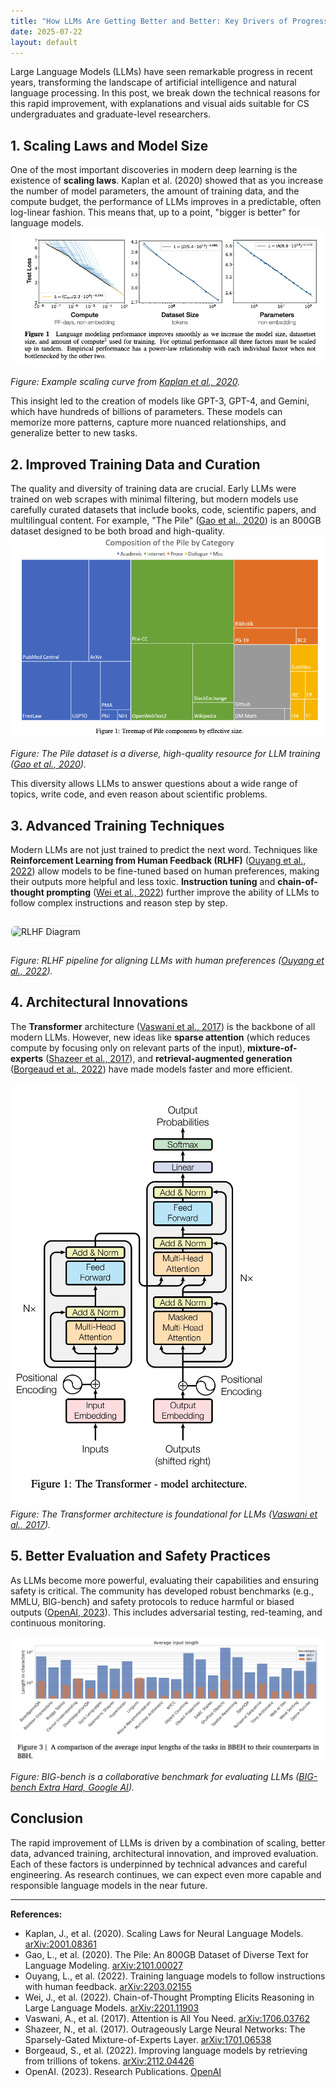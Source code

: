 ```yaml
---
title: "How LLMs Are Getting Better and Better: Key Drivers of Progress"
date: 2025-07-22
layout: default
---
```


Large Language Models (LLMs) have seen remarkable progress in recent years, transforming the landscape of artificial intelligence and natural language processing. In this post, we break down the technical reasons for this rapid improvement, with explanations and visual aids suitable for CS undergraduates and graduate-level researchers.

## 1. Scaling Laws and Model Size

One of the most important discoveries in modern deep learning is the existence of **scaling laws**. Kaplan et al. (2020) showed that as you increase the number of model parameters, the amount of training data, and the compute budget, the performance of LLMs improves in a predictable, often log-linear fashion. This means that, up to a point, "bigger is better" for language models.
![Scaling Laws for Neural Language Models](./scaling_laws.png)
<!-- <img src="https://upload.wikimedia.org/wikipedia/commons/4/4b/Scaling_laws_for_neural_language_models.png" alt="Scaling Laws for Neural Language Models" style="max-width:400px; border:1px solid #eee; border-radius:8px; margin:1em 0;" /> -->

*Figure: Example scaling curve from [Kaplan et al., 2020](https://arxiv.org/abs/2001.08361).*

This insight led to the creation of models like GPT-3, GPT-4, and Gemini, which have hundreds of billions of parameters. These models can memorize more patterns, capture more nuanced relationships, and generalize better to new tasks.

## 2. Improved Training Data and Curation

The quality and diversity of training data are crucial. Early LLMs were trained on web scrapes with minimal filtering, but modern models use carefully curated datasets that include books, code, scientific papers, and multilingual content. For example, "The Pile" ([Gao et al., 2020](https://arxiv.org/abs/2101.00027)) is an 800GB dataset designed to be both broad and high-quality.
![The Pile Datase](./pile.png)
<!-- <img src="https://the-eye.eu/public/AI/pile_readme.png" alt="The Pile Dataset" style="max-width:400px; border:1px solid #eee; border-radius:8px; margin:1em 0;" /> -->

*Figure: The Pile dataset is a diverse, high-quality resource for LLM training ([Gao et al., 2020](https://arxiv.org/abs/2101.00027)).*

This diversity allows LLMs to answer questions about a wide range of topics, write code, and even reason about scientific problems.

## 3. Advanced Training Techniques

Modern LLMs are not just trained to predict the next word. Techniques like **Reinforcement Learning from Human Feedback (RLHF)** ([Ouyang et al., 2022](https://arxiv.org/abs/2203.02155)) allow models to be fine-tuned based on human preferences, making their outputs more helpful and less toxic. **Instruction tuning** and **chain-of-thought prompting** ([Wei et al., 2022](https://arxiv.org/abs/2201.11903)) further improve the ability of LLMs to follow complex instructions and reason step by step.

<img src="https://upload.wikimedia.org/wikipedia/commons/thumb/b/b2/RLHF_diagram.svg/500px-RLHF_diagram.svg.png" alt="RLHF Diagram" style="max-width:400px; border:1px solid #eee; border-radius:8px; margin:1em 0;" />

*Figure: RLHF pipeline for aligning LLMs with human preferences ([Ouyang et al., 2022](https://arxiv.org/abs/2203.02155)).*

## 4. Architectural Innovations

The **Transformer** architecture ([Vaswani et al., 2017](https://arxiv.org/abs/1706.03762)) is the backbone of all modern LLMs. However, new ideas like **sparse attention** (which reduces compute by focusing only on relevant parts of the input), **mixture-of-experts** ([Shazeer et al., 2017](https://arxiv.org/abs/1701.06538)), and **retrieval-augmented generation** ([Borgeaud et al., 2022](https://arxiv.org/abs/2112.04426)) have made models faster and more efficient.

<!-- <img src="https://jalammar.github.io/images/t/transformer_architecture.png" alt="Transformer Architecture" style="max-width:400px; border:1px solid #eee; border-radius:8px; margin:1em 0;" /> -->
![Transformer Architecture](./transformers.png)
*Figure: The Transformer architecture is foundational for LLMs ([Vaswani et al., 2017](https://arxiv.org/abs/1706.03762)).*

## 5. Better Evaluation and Safety Practices

As LLMs become more powerful, evaluating their capabilities and ensuring safety is critical. The community has developed robust benchmarks (e.g., MMLU, BIG-bench) and safety protocols to reduce harmful or biased outputs ([OpenAI, 2023](https://openai.com/research/publications)). This includes adversarial testing, red-teaming, and continuous monitoring.

<!-- <img src="https://ai.googleblog.com/images/2021/05/unnamed-1.png" alt="BIG-bench Benchmark" style="max-width:400px; border:1px solid #eee; border-radius:8px; margin:1em 0;" /> -->
![Big Bench Extra Hard benchmark](./image-1.png)

*Figure: BIG-bench is a collaborative benchmark for evaluating LLMs ([BIG-bench Extra Hard, Google AI](https://arxiv.org/pdf/2502.19187)).*

## Conclusion

The rapid improvement of LLMs is driven by a combination of scaling, better data, advanced training, architectural innovation, and improved evaluation. Each of these factors is underpinned by technical advances and careful engineering. As research continues, we can expect even more capable and responsible language models in the near future.

---

**References:**
- Kaplan, J., et al. (2020). Scaling Laws for Neural Language Models. [arXiv:2001.08361](https://arxiv.org/abs/2001.08361)
- Gao, L., et al. (2020). The Pile: An 800GB Dataset of Diverse Text for Language Modeling. [arXiv:2101.00027](https://arxiv.org/abs/2101.00027)
- Ouyang, L., et al. (2022). Training language models to follow instructions with human feedback. [arXiv:2203.02155](https://arxiv.org/abs/2203.02155)
- Wei, J., et al. (2022). Chain-of-Thought Prompting Elicits Reasoning in Large Language Models. [arXiv:2201.11903](https://arxiv.org/abs/2201.11903)
- Vaswani, A., et al. (2017). Attention is All You Need. [arXiv:1706.03762](https://arxiv.org/abs/1706.03762)
- Shazeer, N., et al. (2017). Outrageously Large Neural Networks: The Sparsely-Gated Mixture-of-Experts Layer. [arXiv:1701.06538](https://arxiv.org/abs/1701.06538)
- Borgeaud, S., et al. (2022). Improving language models by retrieving from trillions of tokens. [arXiv:2112.04426](https://arxiv.org/abs/2112.04426)
- OpenAI. (2023). Research Publications. [OpenAI](https://openai.com/research/publications)
